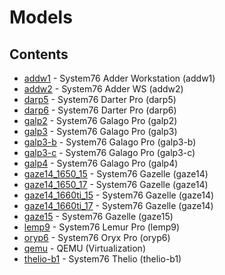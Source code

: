 # Models

## Contents

- [addw1](./addw1) - System76 Adder Workstation (addw1)
- [addw2](./addw2) - System76 Adder WS (addw2)
- [darp5](./darp5) - System76 Darter Pro (darp5)
- [darp6](./darp6) - System76 Darter Pro (darp6)
- [galp2](./galp2) - System76 Galago Pro (galp2)
- [galp3](./galp3) - System76 Galago Pro (galp3)
- [galp3-b](./galp3-b) - System76 Galago Pro (galp3-b)
- [galp3-c](./galp3-c) - System76 Galago Pro (galp3-c)
- [galp4](./galp4) - System76 Galago Pro (galp4)
- [gaze14_1650_15](./gaze14_1650_15) - System76 Gazelle (gaze14)
- [gaze14_1650_17](./gaze14_1650_17) - System76 Gazelle (gaze14)
- [gaze14_1660ti_15](./gaze14_1660ti_15) - System76 Gazelle (gaze14)
- [gaze14_1660ti_17](./gaze14_1660ti_17) - System76 Gazelle (gaze14)
- [gaze15](./gaze15) - System76 Gazelle (gaze15)
- [lemp9](./lemp9) - System76 Lemur Pro (lemp9)
- [oryp6](./oryp6) - System76 Oryx Pro (oryp6)
- [qemu](./qemu) - QEMU (Virtualization)
- [thelio-b1](./thelio-b1) - System76 Thelio (thelio-b1)
